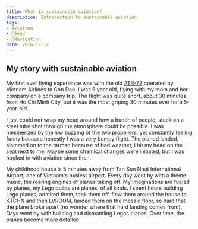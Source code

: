```yaml
---
title: What is sustainable aviation?
description: Introduction to sustainable aviation
tags:
- Aviaiton
- 🌱Seed
- 🧭Navigation
date: 2024-12-12
---
```

## My story with sustainable aviation
My first ever flying experience was with the old [ATR-72](https://en.wikipedia.org/wiki/ATR_72) operated by Vietnam Airlines to Con Dao. I was 5 year old, flying with my mom and her company on a company trip. The flight was quite short, about 30 minutes from Ho Chi Minh City, but it was the most griping 30 minutes ever for a 5-year-old.

I just could not wrap my head around how a bunch of people, stuck on a steel tube shot through the atmosphere could be possible. I was mesmerized by the low buzzing of the two propellers, yet constantly feeling funny because honestly I was a very bumpy flight. The planed landed, slammed on to the tarmac because of bad weather, I hit my head on the seat next to me. Maybe some chemical changes were initiated, but I was hooked in with aviation since then.

My childhood house is 5 minutes away from Tan Son Nhat International Airport, one of Vietnam's busiest airport. Every day went by with a theme music, the roaring engines of planes taking off. My imaginations are fueled by planes, my Lego builds are planes, of all kinds. I spent hours building Lego planes, admired them, took them off, flew them around the house to KTCHN and then LVROOM, landed them on the mosaic floor, so hard that the plane broke apart (no wonder where that hard landing comes from). Days went by with building and dismantling Legos planes. Over time, the planes become more detailed 